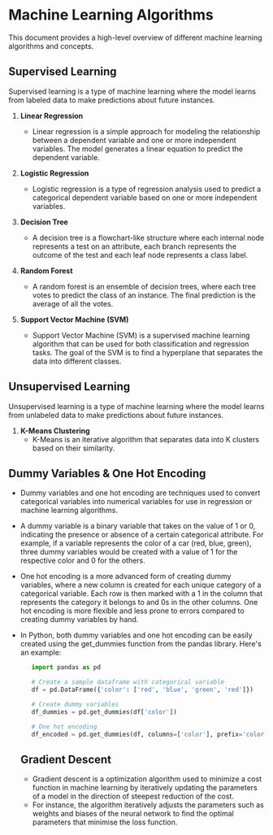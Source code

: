 # Machine Learning Algorithms
This document provides a high-level overview of different machine learning algorithms and concepts.

## Supervised Learning
Supervised learning is a type of machine learning where the model learns from labeled data to make predictions about future instances.

1. **Linear Regression** <br>
    - Linear regression is a simple approach for modeling the relationship between a dependent variable and one or more independent variables. The model generates a linear equation to predict the dependent variable.

2. **Logistic Regression** <br>
    - Logistic regression is a type of regression analysis used to predict a categorical dependent variable based on one or more independent variables.

3. **Decision Tree** <br>
    - A decision tree is a flowchart-like structure where each internal node represents a test on an attribute, each branch represents the outcome of the test and each leaf node represents a class label.

4. **Random Forest** <br>
    - A random forest is an ensemble of decision trees, where each tree votes to predict the class of an instance. The final prediction is the average of all the votes.

5. **Support Vector Machine (SVM)** <br>
    - Support Vector Machine (SVM) is a supervised machine learning algorithm that can be used for both classification and regression tasks. The goal of the SVM is to find a hyperplane that separates the data into different classes.

## Unsupervised Learning
Unsupervised learning is a type of machine learning where the model learns from unlabeled data to make predictions about future instances.

1. **K-Means Clustering** <br>
    - K-Means is an iterative algorithm that separates data into K clusters based on their similarity.

## Dummy Variables & One Hot Encoding
  - Dummy variables and one hot encoding are techniques used to convert categorical variables into numerical variables for use in regression or machine learning algorithms.
  - A dummy variable is a binary variable that takes on the value of 1 or 0, indicating the presence or absence of a certain categorical attribute. For example, if a variable represents the color of a car (red, blue, green), three dummy variables would be created with a value of 1 for the respective color and 0 for the others.
 - One hot encoding is a more advanced form of creating dummy variables, where a new column is created for each unique category of a categorical variable. Each row is then marked with a 1 in the column that represents the category it belongs to and 0s in the other columns. One hot encoding is more flexible and less prone to errors compared to creating dummy variables by hand.
 - In Python, both dummy variables and one hot encoding can be easily created using the get_dummies function from the pandas library. Here's an example:
 
   ```python
      import pandas as pd

      # Create a sample dataframe with categorical variable
      df = pd.DataFrame({'color': ['red', 'blue', 'green', 'red']})

      # Create dummy variables
      df_dummies = pd.get_dummies(df['color'])

      # One hot encoding
      df_encoded = pd.get_dummies(df, columns=['color'], prefix='color')

   ```
   
   ## Gradient Descent
    - Gradient descent is a optimization algorithm used to minimize a cost function in machine learning by iteratively updating the parameters of a model in the direction of steepest reduction of the cost.
    - For instance, the algorithm iteratively adjusts the parameters such as weights and biases of the neural network to find the optimal parameters that minimise the loss function.
